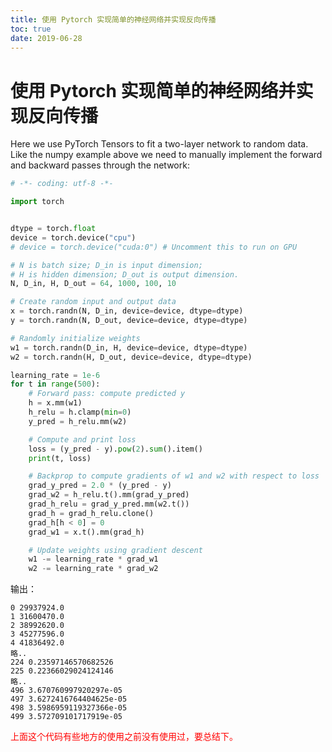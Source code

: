 ```yaml
---
title: 使用 Pytorch 实现简单的神经网络并实现反向传播
toc: true
date: 2019-06-28
---
```

# 使用 Pytorch 实现简单的神经网络并实现反向传播

Here we use PyTorch Tensors to fit a two-layer network to random data. Like the numpy example above we need to manually implement the forward and backward passes through the network:

```py
# -*- coding: utf-8 -*-

import torch


dtype = torch.float
device = torch.device("cpu")
# device = torch.device("cuda:0") # Uncomment this to run on GPU

# N is batch size; D_in is input dimension;
# H is hidden dimension; D_out is output dimension.
N, D_in, H, D_out = 64, 1000, 100, 10

# Create random input and output data
x = torch.randn(N, D_in, device=device, dtype=dtype)
y = torch.randn(N, D_out, device=device, dtype=dtype)

# Randomly initialize weights
w1 = torch.randn(D_in, H, device=device, dtype=dtype)
w2 = torch.randn(H, D_out, device=device, dtype=dtype)

learning_rate = 1e-6
for t in range(500):
    # Forward pass: compute predicted y
    h = x.mm(w1)
    h_relu = h.clamp(min=0)
    y_pred = h_relu.mm(w2)

    # Compute and print loss
    loss = (y_pred - y).pow(2).sum().item()
    print(t, loss)

    # Backprop to compute gradients of w1 and w2 with respect to loss
    grad_y_pred = 2.0 * (y_pred - y)
    grad_w2 = h_relu.t().mm(grad_y_pred)
    grad_h_relu = grad_y_pred.mm(w2.t())
    grad_h = grad_h_relu.clone()
    grad_h[h < 0] = 0
    grad_w1 = x.t().mm(grad_h)

    # Update weights using gradient descent
    w1 -= learning_rate * grad_w1
    w2 -= learning_rate * grad_w2
```

输出：

```
0 29937924.0
1 31600470.0
2 38992620.0
3 45277596.0
4 41836492.0
略..
224 0.23597146570682526
225 0.22366029024124146
略..
496 3.670760997920297e-05
497 3.6272416764404625e-05
498 3.5986959119327366e-05
499 3.572709101717919e-05
```

<span style="color:red;">上面这个代码有些地方的使用之前没有使用过，要总结下。</span>
